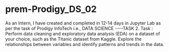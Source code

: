 # prem-Prodigy_DS_02
As an Intern, I have created and completed in 12-14 days in Jupyter Lab as per the task of Prodigy InfoTech i.e., DATA SCIENCE ----TASK 2.
Task : Perform data cleaning and exploratory data analysis (EDA) on a dataset of your choice, such as the Titanic dataset from Kaggle. Explore the relationships between variables and identify patterns and trends in the data.

